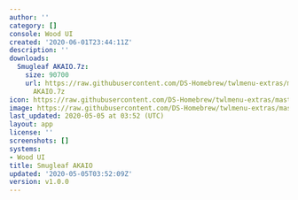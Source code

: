 ```yaml
---
author: ''
category: []
console: Wood UI
created: '2020-06-01T23:44:11Z'
description: ''
downloads:
  Smugleaf AKAIO.7z:
    size: 90700
    url: https://raw.githubusercontent.com/DS-Homebrew/twlmenu-extras/master/_nds/TWiLightMenu/akmenu/themes/Smugleaf
      AKAIO.7z
icon: https://raw.githubusercontent.com/DS-Homebrew/twlmenu-extras/master/unistore/icons/ak.png
image: https://raw.githubusercontent.com/DS-Homebrew/twlmenu-extras/master/unistore/icons/ak.png
last_updated: 2020-05-05 at 03:52 (UTC)
layout: app
license: ''
screenshots: []
systems:
- Wood UI
title: Smugleaf AKAIO
updated: '2020-05-05T03:52:09Z'
version: v1.0.0
---
```

